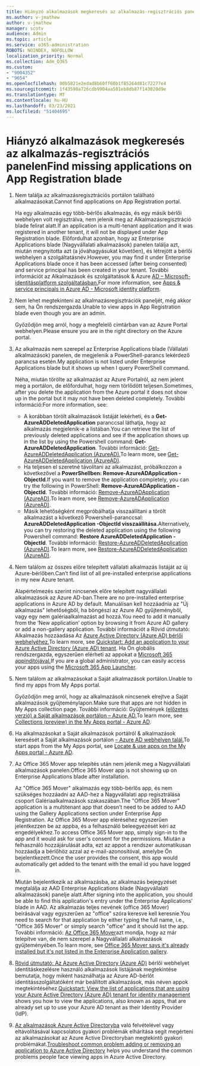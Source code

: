 ```yaml
---
title: Hiányzó alkalmazások megkeresés az alkalmazás-regisztrációs panelen
ms.author: v-jmathew
author: v-jmathew
manager: scotv
audience: Admin
ms.topic: article
ms.service: o365-administration
ROBOTS: NOINDEX, NOFOLLOW
localization_priority: Normal
ms.collection: Adm_O365
ms.custom:
- "9004352"
- "9654"
ms.openlocfilehash: 00b5821e2edad8b60ff60b1f85264d81c72277e4
ms.sourcegitcommit: 1f43598a726cdb9904aa501eb8db87f143020d9e
ms.translationtype: MT
ms.contentlocale: hu-HU
ms.lasthandoff: 03/23/2021
ms.locfileid: "51404695"
---
```

# <a name="find-missing-applications-on-app-registration-blade"></a><span data-ttu-id="6addb-102">Hiányzó alkalmazások megkeresés az alkalmazás-regisztrációs panelen</span><span class="sxs-lookup"><span data-stu-id="6addb-102">Find missing applications on App Registration blade</span></span>

1. <span data-ttu-id="6addb-103">Nem találja az alkalmazásregisztrációs portálon található alkalmazásokat.</span><span class="sxs-lookup"><span data-stu-id="6addb-103">Cannot find applications on App Registration portal.</span></span>

    <span data-ttu-id="6addb-104">Ha egy alkalmazás egy több-bérlős alkalmazás, és egy másik bérlői webhelyen volt regisztrálva, nem jelenik meg az Alkalmazásregisztráció blade felirat alatt.</span><span class="sxs-lookup"><span data-stu-id="6addb-104">If an application is a multi-tenant application and it was registered in another tenant, it will not be displayed under App Registration blade.</span></span> <span data-ttu-id="6addb-105">Előfordulhat azonban, hogy az Enterprise Applications blade (Nagyvállalati alkalmazások) panelen találja azt, miután megnyitotta azt (a jóváhagyásukat követően), és létrejött a bérlői webhelyen a szolgáltatásnév.</span><span class="sxs-lookup"><span data-stu-id="6addb-105">However, you may find it under Enterprise Applications blade once it has been accessed (after being consented) and service principal has been created in your tenant.</span></span> <span data-ttu-id="6addb-106">További információt az Alkalmazások és szolgáltatások & Azure [AD – Microsoft-identitásplatform szolgáltatásban.](https://docs.microsoft.com/azure/active-directory/develop/app-objects-and-service-principals)</span><span class="sxs-lookup"><span data-stu-id="6addb-106">For more information, see [Apps & service principals in Azure AD - Microsoft identity platform](https://docs.microsoft.com/azure/active-directory/develop/app-objects-and-service-principals).</span></span>
2. <span data-ttu-id="6addb-107">Nem lehet megtekinteni az alkalmazásregisztrációk paneljét, még akkor sem, ha Ön rendszergazda.</span><span class="sxs-lookup"><span data-stu-id="6addb-107">Unable to view apps in App Registration blade even though you are an admin.</span></span>

    <span data-ttu-id="6addb-108">Győződjön meg arról, hogy a megfelelő címtárban van az Azure Portal webhelyen.</span><span class="sxs-lookup"><span data-stu-id="6addb-108">Please ensure you are in the right directory on the Azure portal.</span></span>
3. <span data-ttu-id="6addb-109">Az alkalmazás nem szerepel az Enterprise Applications blade (Vállalati alkalmazások) panelen, de megjelenik a PowerShell-parancs lekérdező parancsa esetén.</span><span class="sxs-lookup"><span data-stu-id="6addb-109">My application is not listed under Enterprise Applications blade but it shows up when I query PowerShell command.</span></span>

    <span data-ttu-id="6addb-110">Néha, miután törölte az alkalmazást az Azure Portalról, az nem jelent meg a portálon, de előfordulhat, hogy nem törlődött teljesen.</span><span class="sxs-lookup"><span data-stu-id="6addb-110">Sometimes, after you delete the application from the Azure portal it does not show up in the portal but it may not have been deleted completely.</span></span> <span data-ttu-id="6addb-111">További információ:</span><span class="sxs-lookup"><span data-stu-id="6addb-111">For more information, see:</span></span>
    - <span data-ttu-id="6addb-112">A korábban törölt alkalmazások listáját lekérheti, és a **Get-AzureADDeletedApplication** paranccsal láthatja, hogy az alkalmazás megjelenik-e a listában.</span><span class="sxs-lookup"><span data-stu-id="6addb-112">You can retrieve the list of previously deleted applications and see if the application shows up in the list by using the Powershell command: **Get-AzureADDeletedApplication**.</span></span> <span data-ttu-id="6addb-113">További információ: [Get-AzureADDeletedApplication (AzureAD).](https://docs.microsoft.com/powershell/module/azuread/get-azureaddeletedapplication)</span><span class="sxs-lookup"><span data-stu-id="6addb-113">To learn more, see [Get-AzureADDeletedApplication (AzureAD)](https://docs.microsoft.com/powershell/module/azuread/get-azureaddeletedapplication).</span></span>
    - <span data-ttu-id="6addb-114">Ha teljesen el szeretné távolítani az alkalmazást, próbálkozzon a következővel a **PowerShellben: Remove-AzureADApplication -ObjectId**.</span><span class="sxs-lookup"><span data-stu-id="6addb-114">If you want to remove the application completely, you can try the following in PowerShell: **Remove-AzureADApplication -ObjectId**.</span></span> <span data-ttu-id="6addb-115">További információ: [Remove-AzureADApplication (AzureAD)](https://docs.microsoft.com/powershell/module/azuread/remove-azureadapplication).</span><span class="sxs-lookup"><span data-stu-id="6addb-115">To learn more, see [Remove-AzureADApplication (AzureAD)](https://docs.microsoft.com/powershell/module/azuread/remove-azureadapplication).</span></span>
    - <span data-ttu-id="6addb-116">Másik lehetőségként megpróbálhatja visszaállítani a törölt alkalmazást a következő Powershell-paranccsal: **AzureADDeletedApplication -ObjectId visszaállítása.**</span><span class="sxs-lookup"><span data-stu-id="6addb-116">Alternatively, you can try restoring the deleted application using the following Powershell command: **Restore AzureADDeletedApplication -ObjectId**.</span></span> <span data-ttu-id="6addb-117">További információ: [Restore-AzureADDeletedApplication (AzureAD)](https://docs.microsoft.com/powershell/module/azuread/restore-azureaddeletedapplication).</span><span class="sxs-lookup"><span data-stu-id="6addb-117">To learn more, see [Restore-AzureADDeletedApplication (AzureAD)](https://docs.microsoft.com/powershell/module/azuread/restore-azureaddeletedapplication).</span></span>
4. <span data-ttu-id="6addb-118">Nem találom az összes előre telepített vállalati alkalmazás listáját az új Azure-bérlőben.</span><span class="sxs-lookup"><span data-stu-id="6addb-118">Can’t find list of all pre-installed enterprise applications in my new Azure tenant.</span></span>

    <span data-ttu-id="6addb-119">Alapértelmezés szerint nincsenek előre telepített nagyvállalati alkalmazások az Azure AD-ban.</span><span class="sxs-lookup"><span data-stu-id="6addb-119">There are no pre-installed enterprise applications in Azure AD by default.</span></span> <span data-ttu-id="6addb-120">Manuálisan kell hozzáadnia az "Új alkalmazás" lehetőségből, ha böngészi az Azure AD gyűjteményből, vagy egy nem galériaalkalmazást ad hozzá.</span><span class="sxs-lookup"><span data-stu-id="6addb-120">You need to add it manually from the ‘New application’ option by browsing it from Azure AD gallery or add a non-gallery application.</span></span> <span data-ttu-id="6addb-121">További információt a Rövid útmutató: Alkalmazás hozzáadása Az [Azure Active Directory (Azure AD) bérlői webhelyéhez.](https://docs.microsoft.com/azure/active-directory/manage-apps/add-application-portal)</span><span class="sxs-lookup"><span data-stu-id="6addb-121">To learn more, see [Quickstart: Add an application to your Azure Active Directory (Azure AD) tenant](https://docs.microsoft.com/azure/active-directory/manage-apps/add-application-portal).</span></span>
    <span data-ttu-id="6addb-122">Ha Ön globális rendszergazda, egyszerűen elérheti az appokat a [Microsoft 365 appindítójával.](https://docs.microsoft.com/microsoft-365/admin/manage/customize-the-app-launcher)</span><span class="sxs-lookup"><span data-stu-id="6addb-122">If you are a global administrator, you can easily access your apps using the [Microsoft 365 App Launcher](https://docs.microsoft.com/microsoft-365/admin/manage/customize-the-app-launcher).</span></span>
5. <span data-ttu-id="6addb-123">Nem találom az alkalmazásokat a Saját alkalmazások portálon.</span><span class="sxs-lookup"><span data-stu-id="6addb-123">Unable to find my apps from My Apps portal.</span></span>

    <span data-ttu-id="6addb-124">Győződjön meg arról, hogy az alkalmazások nincsenek elrejtve a Saját alkalmazások gyűjteménylapon.</span><span class="sxs-lookup"><span data-stu-id="6addb-124">Make sure that apps are not hidden in My Apps collection page.</span></span> <span data-ttu-id="6addb-125">További információ: Gyűjtemények [(előzetes verzió) a Saját alkalmazások portálon – Azure AD.](https://docs.microsoft.com/azure/active-directory/user-help/my-apps-portal-user-collections)</span><span class="sxs-lookup"><span data-stu-id="6addb-125">To learn more, see [Collections (preview) in the My Apps portal - Azure AD](https://docs.microsoft.com/azure/active-directory/user-help/my-apps-portal-user-collections).</span></span>
6. <span data-ttu-id="6addb-126">Ha alkalmazásokat a Saját alkalmazások portálról & alkalmazások keresését a Saját alkalmazások portálon [– Azure AD webhelyen talál.](https://docs.microsoft.com/azure/active-directory/user-help/my-apps-portal-end-user-access)</span><span class="sxs-lookup"><span data-stu-id="6addb-126">To start apps from the My Apps portal, see [Locate & use apps on the My Apps portal - Azure AD](https://docs.microsoft.com/azure/active-directory/user-help/my-apps-portal-end-user-access).</span></span>
7. <span data-ttu-id="6addb-127">Az Office 365 Mover app telepítés után nem jelenik meg a Nagyvállalati alkalmazások panelen.</span><span class="sxs-lookup"><span data-stu-id="6addb-127">Office 365 Mover app is not showing up on Enterprise Applications blade after installation.</span></span>

    <span data-ttu-id="6addb-128">Az "Office 365 Mover" alkalmazás egy több-bérlős app, és nem szükséges hozzáadni az AAD-hez a Nagyvállalati app regisztrálása csoport Galériaalkalmazások szakaszában.</span><span class="sxs-lookup"><span data-stu-id="6addb-128">The "Office 365 Mover" application is a multitenant app that doesn’t need to be added to AAD using the Gallery Applications section under Enterprise App Registration.</span></span> <span data-ttu-id="6addb-129">Az Office 365 Mover app eléréséhez egyszerűen jelentkezzen be az appba, és a felhasználó beleegyezését kéri az engedélyekhez.</span><span class="sxs-lookup"><span data-stu-id="6addb-129">To access Office 365 Mover app, simply sign-in to the app and it would ask for user's consent for the permissions.</span></span> <span data-ttu-id="6addb-130">Miután a felhasználó hozzájárulását adta, ezt az appot a rendszer automatikusan hozzáadja a bérlőhöz azzal az e-mail-azonosítóval, amelybe Ön bejelentkezett.</span><span class="sxs-lookup"><span data-stu-id="6addb-130">Once the user provides the consent, this app would automatically get added to the tenant with the email id you have logged in.</span></span>

    <span data-ttu-id="6addb-131">Miután bejelentkezik az alkalmazásba, az alkalmazás bejegyzését megtalálja az AAD Enterprise Applications blade (Nagyvállalati alkalmazások) panelje alatt.</span><span class="sxs-lookup"><span data-stu-id="6addb-131">After signing into the application, you should be able to find this application's entry under the Enterprise Applications' blade in AAD.</span></span> <span data-ttu-id="6addb-132">Az alkalmazás teljes nevének (office 365 Mover) beírásával vagy egyszerűen az "office" szóra keresve kell keresnie.</span><span class="sxs-lookup"><span data-stu-id="6addb-132">You need to search for that application by either typing the full name, i.e., "Office 365 Mover" or simply search "office" and it should list the app.</span></span> <span data-ttu-id="6addb-133">További információ: [Az Office 365 Mover](https://docs.microsoft.com/answers/questions/30186/office-365-mover-says-its-already-installed-but-it.html)azt mondja, hogy az már telepítve van, de nem szerepel a Nagyvállalati alkalmazások gyűjteményében.</span><span class="sxs-lookup"><span data-stu-id="6addb-133">To learn more, see [Office 365 Mover says it's already installed but it's not listed in the Enterprise Application gallery](https://docs.microsoft.com/answers/questions/30186/office-365-mover-says-its-already-installed-but-it.html).</span></span>
8. <span data-ttu-id="6addb-134">[Rövid útmutató: Az Azure Active Directory (Azure AD)](https://docs.microsoft.com/azure/active-directory/manage-apps/view-applications-portal) bérlői webhelyet identitáskezelésre használó alkalmazások listájának megtekintése bemutatja, hogy miként használhatja az Azure AD-bérlőt identitásszolgáltatóként már beállított alkalmazások, más néven appok megtekintéséhez.</span><span class="sxs-lookup"><span data-stu-id="6addb-134">[Quickstart: View the list of applications that are using your Azure Active Directory (Azure AD) tenant for identity management](https://docs.microsoft.com/azure/active-directory/manage-apps/view-applications-portal) shows you how to view the applications, also known as apps, that are already set up to use your Azure AD tenant as their Identity Provider (IdP).</span></span>
9. <span data-ttu-id="6addb-135">[Az alkalmazások Azure Active Directoryba](https://docs.microsoft.com/azure/active-directory/manage-apps/troubleshoot-adding-apps) való felvételével vagy eltávolításával kapcsolatos gyakori problémák elhárítása segít megérteni az alkalmazásokat az Azure Active Directoryban megtekintő gyakori problémákat.</span><span class="sxs-lookup"><span data-stu-id="6addb-135">[Troubleshoot common problem adding or removing an application to Azure Active Directory](https://docs.microsoft.com/azure/active-directory/manage-apps/troubleshoot-adding-apps) helps you understand the common problems people face viewing apps in Azure Active Directory.</span></span>
